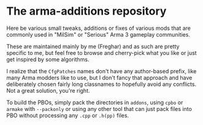 The arma-additions repository
=============================

Here be various small tweaks, additions or fixes of various mods that are
commonly used in "MilSim" or "Serious" Arma 3 gameplay communities.

These are maintained mainly by me (Freghar) and as such are pretty specific
to me, but feel free to browse and cherry-pick what you like or just get
inspired by some algorithms.

I realize that the `CfgPatches` names don't have any author-based prefix,
like many Arma modders like to use, but I don't fancy that approach and have
deliberately chosen fairly long classnames to hopefully avoid any conflicts.
Not a great solution, you're right.

To build the PBOs, simply pack the directories in `addons`, using `cpbo` or
`armake` with `--packonly` or using any other tool that can just pack files
into PBO without processing any `.cpp` or `.h(pp)` files.

